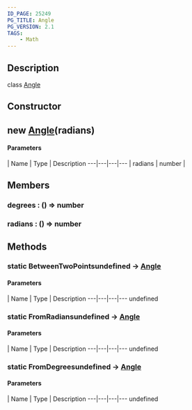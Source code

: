 ```yaml
---
ID_PAGE: 25249
PG_TITLE: Angle
PG_VERSION: 2.1
TAGS:
    - Math
---
```

## Description

class [Angle](/classes/2.4/Angle)



## Constructor

## new [Angle](/classes/2.4/Angle)(radians)



#### Parameters
 | Name | Type | Description
---|---|---|---
 | radians | number |    

## Members

### degrees : () =&gt; number



### radians : () =&gt; number



## Methods

### static BetweenTwoPointsundefined &rarr; [Angle](/classes/2.4/Angle)



#### Parameters
 | Name | Type | Description
---|---|---|---
undefined
### static FromRadiansundefined &rarr; [Angle](/classes/2.4/Angle)



#### Parameters
 | Name | Type | Description
---|---|---|---
undefined
### static FromDegreesundefined &rarr; [Angle](/classes/2.4/Angle)



#### Parameters
 | Name | Type | Description
---|---|---|---
undefined
